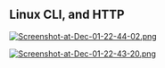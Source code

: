 ## Linux CLI, and HTTP

[![Screenshot-at-Dec-01-22-44-02.png](https://i.postimg.cc/nVYtRgYZ/Screenshot-at-Dec-01-22-44-02.png)](https://postimg.cc/4ndMn8SF)

[![Screenshot-at-Dec-01-22-43-20.png](https://i.postimg.cc/pd8S95sx/Screenshot-at-Dec-01-22-43-20.png)](https://postimg.cc/WDN8CzRf)


